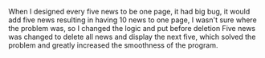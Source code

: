 When I designed every five news to be one page, it had big bug, it would add five news resulting in having 10 news to one page, I wasn't sure where the problem was, so I changed the logic and put before deletion Five news was changed to delete all news and display the next five, which solved the problem and greatly increased the smoothness of the program.
